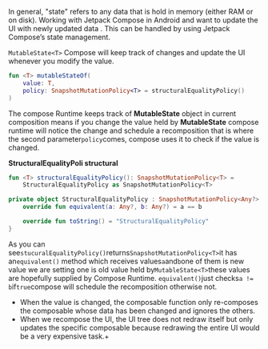 In general, "state" refers to any data that is hold in memory (either RAM or on disk).
Working with Jetpack Compose in Android and want to update the UI with newly updated data . This can be handled by using Jetpack Compose’s state management.

`MutableState<T>` Compose will keep track of changes and update the UI whenever you modify the value.

```kt
fun <T> mutableStateOf(
    value: T,
    policy: SnapshotMutationPolicy<T> = structuralEqualityPolicy()
)
```
The compose Runtime keeps track of **MutableState** object in current composition means if you change the value held by **MutableState** compose runtime will notice the change and schedule a recomposition that is where the second parameter`policy`comes, compose uses it to check if the value is changed.

**StructuralEqualityPoli structural**

```kt
fun <T> structuralEqualityPolicy(): SnapshotMutationPolicy<T> =
    StructuralEqualityPolicy as SnapshotMutationPolicy<T>

private object StructuralEqualityPolicy : SnapshotMutationPolicy<Any?> {
    override fun equivalent(a: Any?, b: Any?) = a == b

    override fun toString() = "StructuralEqualityPolicy"
}
```

As you can see`stucuralEqualityPolicy()`returns`SnapshotMutationPolicy<T>`it has an`equivalent()` method which receives values`a`and`b`one of them is new value we are setting one is old value held by`MutableState<T>`these values are hopefully supplied by Compose Runtime. `equivalent()`just checks`a != b`if`true`compose will schedule the recomposition otherwise not.

- When the value is changed, the composable function only re-composes the composable whose data has been changed and ignores the others.
- When we recompose the UI, the UI tree does not redraw itself but only updates the specific composable because redrawing the entire UI would be a very expensive task.+


